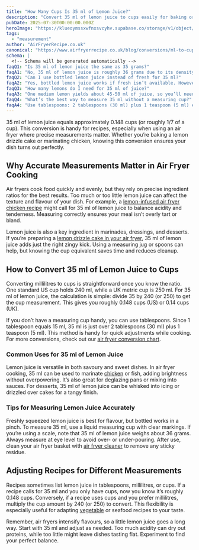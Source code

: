 ```yaml
---
title: "How Many Cups Is 35 ml of Lemon Juice?"
description: "Convert 35 ml of lemon juice to cups easily for baking or cooking. Perfect for air fryer recipes and precise measurements."
pubDate: 2025-07-30T00:00:00.000Z
heroImage: "https://klueoymssxwfnxsvcyhv.supabase.co/storage/v1/object/public/Shmucket/how-many-cups-is-35-ml-of-lemon-juice.webp"
tags:
  - "measurement"
author: "AirFryerRecipe.co.uk"
canonical: "https://www.airfryerrecipe.co.uk/blog/conversions/ml-to-cups/how-many-cups-is-35-ml-of-lemon-juice"
schema: |
  <!-- Schema will be generated automatically -->
faqQ1: "Is 35 ml of lemon juice the same as 35 grams?"
faqA1: "No, 35 ml of lemon juice is roughly 36 grams due to its density. While the difference is minor, it’s best to measure liquids by volume (ml) for accuracy in recipes. For air fryer cooking, stick to millilitres unless the recipe specifies weight."
faqQ2: "Can I use bottled lemon juice instead of fresh for 35 ml?"
faqA2: "Yes, bottled lemon juice works if fresh isn’t available. However, fresh lemon juice has a brighter flavour and no preservatives. For air fryer recipes, fresh is ideal, but bottled is a convenient substitute in the same 35 ml quantity."
faqQ3: "How many lemons do I need for 35 ml of juice?"
faqA3: "One medium lemon yields about 45-50 ml of juice, so you’ll need roughly 3/4 of a lemon for 35 ml. Roll the lemon on a counter before juicing to maximise yield. For air fryer recipes, fresh juice enhances marinades and glazes."
faqQ4: "What’s the best way to measure 35 ml without a measuring cup?"
faqA4: "Use tablespoons: 2 tablespoons (30 ml) plus 1 teaspoon (5 ml) equals 35 ml. Alternatively, a standard shot glass is often 30-50 ml. For air fryer cooking, precision matters, so a measuring jug or spoons are best for consistent results."
---
```

<p>35 ml of lemon juice equals approximately 0.148 cups (or roughly 1/7 of a cup). This conversion is handy for recipes, especially when using an air fryer where precise measurements matter. Whether you’re baking a lemon drizzle cake or marinating chicken, knowing this conversion ensures your dish turns out perfectly.</p>

<h2>Why Accurate Measurements Matter in Air Fryer Cooking</h2>
<p>Air fryers cook food quickly and evenly, but they rely on precise ingredient ratios for the best results. Too much or too little lemon juice can affect the texture and flavour of your dish. For example, a <a href=https://www.airfryerrecipe.co.uk/recipes>lemon-infused air fryer chicken recipe</a> might call for 35 ml of lemon juice to balance acidity and tenderness. Measuring correctly ensures your meal isn’t overly tart or bland.</p>
<p>Lemon juice is also a key ingredient in marinades, dressings, and desserts. If you’re preparing a <a href=https://www.airfryerrecipe.co.uk/recipe-category/dessert>lemon drizzle cake in your air fryer</a>, 35 ml of lemon juice adds just the right zingy kick. Using a measuring jug or spoons can help, but knowing the cup equivalent saves time and reduces cleanup.</p>

<h2>How to Convert 35 ml of Lemon Juice to Cups</h2>
<p>Converting millilitres to cups is straightforward once you know the ratio. One standard US cup holds 240 ml, while a UK metric cup is 250 ml. For 35 ml of lemon juice, the calculation is simple: divide 35 by 240 (or 250) to get the cup measurement. This gives you roughly 0.148 cups (US) or 0.14 cups (UK).</p>
<p>If you don’t have a measuring cup handy, you can use tablespoons. Since 1 tablespoon equals 15 ml, 35 ml is just over 2 tablespoons (30 ml) plus 1 teaspoon (5 ml). This method is handy for quick adjustments while cooking. For more conversions, check out our <a href=https://www.airfryerrecipe.co.uk/air-fryer-conversion-chart>air fryer conversion chart</a>.</p>

<h3>Common Uses for 35 ml of Lemon Juice</h3>
<p>Lemon juice is versatile in both savoury and sweet dishes. In air fryer cooking, 35 ml can be used to marinate <a href=https://www.airfryerrecipe.co.uk/recipe-category/chicken>chicken</a> or fish, adding brightness without overpowering. It’s also great for deglazing pans or mixing into sauces. For desserts, 35 ml of lemon juice can be whisked into icing or drizzled over cakes for a tangy finish.</p>

<h3>Tips for Measuring Lemon Juice Accurately</h3>
<p>Freshly squeezed lemon juice is best for flavour, but bottled works in a pinch. To measure 35 ml, use a liquid measuring cup with clear markings. If you’re using a scale, note that 35 ml of lemon juice weighs about 36 grams. Always measure at eye level to avoid over- or under-pouring. After use, clean your air fryer basket with <a href=https://www.airfryerrecipe.co.uk/air-fryer-cleaner>air fryer cleaner</a> to remove any sticky residue.</p>

<h2>Adjusting Recipes for Different Measurements</h2>
<p>Recipes sometimes list lemon juice in tablespoons, millilitres, or cups. If a recipe calls for 35 ml and you only have cups, now you know it’s roughly 0.148 cups. Conversely, if a recipe uses cups and you prefer millilitres, multiply the cup amount by 240 (or 250) to convert. This flexibility is especially useful for adapting <a href=https://www.airfryerrecipe.co.uk/recipe-category/vegetables>vegetable</a> or seafood recipes to your taste.</p>
<p>Remember, air fryers intensify flavours, so a little lemon juice goes a long way. Start with 35 ml and adjust as needed. Too much acidity can dry out proteins, while too little might leave dishes tasting flat. Experiment to find your perfect balance.</p>
